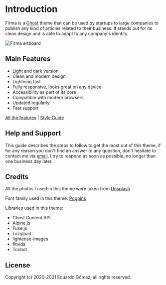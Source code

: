 # Introduction

Firma is a [Ghost](https://ghost.org/) theme that can be used by startups to large companies to publish any kind of articles related to their business. It stands out for its clean design and is able to adapt to any company's identity.

![Firma artboard](https://res.cloudinary.com/edev/image/upload/v1607197050/firma/Artboard_1.jpg)

## Main Features

* [Light](https://firma.eduardogomez.io/) and [dark](https://firma-dark.eduardogomez.io/) version
* Clean and modern design
* Lightning fast
* Fully responsive, looks great on any device
* Accessibility as part of its core
* Compatible with modern browsers
* Updated regularly
* Fast support

[All the features](https://firma.eduardogomez.io/features/) | [Style Guide](https://firma.eduardogomez.io/style-guide/)

## Help and Support

This guide describes the steps to follow to get the most out of this theme, if for any reason you don't find an answer to any question, don't hesitate to contact me via [email](mailto:this.eduardo@gmail.com), I try to respond as soon as possible, no longer than one business day later.

## Credits

All the photos I used in this theme were taken from [Unsplash](https://unsplash.com)

Font family used in this theme: [Poppins](https://fonts.google.com/specimen/Poppins)

Libraries used in this theme:

* Ghost Content API
* Alpine.js
* Fuse.js
* Lazyload
* lightense-images
* fitvids
* Tocbot

## License

Copyright (c) 2020-2021 Eduardo Gómez, all rights reserved.
